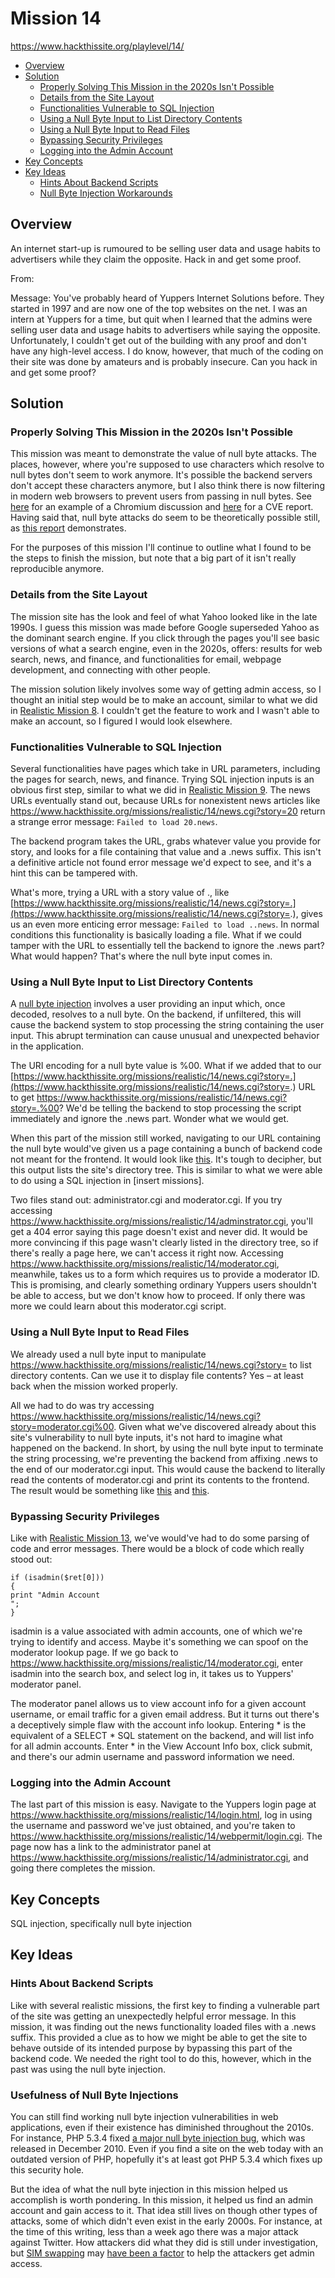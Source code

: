 # Mission 14
https://www.hackthissite.org/playlevel/14/

- [Overview](#overview)
- [Solution](#solution)
  * [Properly Solving This Mission in the 2020s Isn't Possible](#properly-solving-this-mission-in-the-2020s-isnt-possible)
  * [Details from the Site Layout](#details-from-the-site-layout)
  * [Functionalities Vulnerable to SQL Injection](#functionalities-vulnerable-to-sql-injection)
  * [Using a Null Byte Input to List Directory Contents](#using-a-null-byte-input-to-list-directory-contents)
  * [Using a Null Byte Input to Read Files](#using-a-null-byte-input-to-read-files)
  * [Bypassing Security Privileges](#bypassing-security-privileges)
  * [Logging into the Admin Account](#logging-into-the-admin-account)
- [Key Concepts](#key-concepts)
- [Key Ideas](#key-ideas)
  * [Hints About Backend Scripts](#hints-about-backend-scripts)
  * [Null Byte Injection Workarounds](#null-byte-injection-workarounds)

## Overview
An internet start-up is rumoured to be selling user data and usage habits to
advertisers while they claim the opposite. Hack in and get some proof.

From:

Message: You've probably heard of Yuppers Internet Solutions before. They
started in 1997 and are now one of the top websites on the net. I was an intern
at Yuppers for a time, but quit when I learned that the admins were selling user
data and usage habits to advertisers while saying the opposite. Unfortunately, I
couldn't get out of the building with any proof and don't have any high-level
access. I do know, however, that much of the coding on their site was done by
amateurs and is probably insecure. Can you hack in and get some proof?

## Solution
### Properly Solving This Mission in the 2020s Isn't Possible
This mission was meant to demonstrate the value of null byte attacks. The
places, however, where you're supposed to use characters which resolve to null
bytes don't seem to work anymore. It's possible the backend servers don't accept
these characters anymore, but I also think there is now filtering in modern web
browsers to prevent users from passing in null bytes. See
[here](https://bugs.chromium.org/p/chromium/issues/detail?id=106991) for an
example of a Chromium discussion and
[here](https://cve.mitre.org/cgi-bin/cvename.cgi?name=CVE-2013-0842) for a CVE
report. Having said that, null byte attacks do seem to be theoretically possible
still, as [this
report](https://samcurry.net/filling-in-the-blanks-exploiting-null-byte-buffer-overflow-for-a-40000-bounty/)
demonstrates.

For the purposes of this mission I'll continue to outline what I found to be the
steps to finish the mission, but note that a big part of it isn't really
reproducible anymore.

### Details from the Site Layout
The mission site has the look and feel of what Yahoo looked like in the late
1990s. I guess this mission was made before Google superseded Yahoo as the
dominant search engine. If you click through the pages you'll see basic versions
of what a search engine, even in the 2020s, offers: results for web search,
news, and finance, and functionalities for email, webpage development, and
connecting with other people. 

The mission solution likely involves some way of getting admin access, so I
thought an initial step would be to make an account, similar to what we did in
[Realistic Mission
8](https://github.com/jasonally/hack_this_site_missions/blob/master/realistic/mission_08.md).
I couldn't get the feature to work and I wasn't able to make an account, so I
figured I would look elsewhere.

### Functionalities Vulnerable to SQL Injection
Several functionalities have pages which take in URL parameters, including the
pages for search, news, and finance. Trying SQL injection inputs is an obvious
first step, similar to what we did in [Realistic Mission
9](https://github.com/jasonally/hack_this_site_missions/blob/master/realistic/mission_09.md).
The news URLs eventually stand out, because URLs for nonexistent news articles
like https://www.hackthissite.org/missions/realistic/14/news.cgi?story=20 return
a strange error message: `Failed to load 20.news`.

The backend program takes the URL, grabs whatever value you provide for story,
and looks for a file containing that value and a .news suffix. This isn't a
definitive article not found error message we'd expect to see, and it's a hint
this can be tampered with.

What's more, trying a URL with a story value of ., like
[https://www.hackthissite.org/missions/realistic/14/news.cgi?story=.](https://www.hackthissite.org/missions/realistic/14/news.cgi?story=.),
gives us an even more enticing error message: `Failed to load ..news`. In normal
conditions this functionality is basically loading a file. What if we could
tamper with the URL to essentially tell the backend to ignore the .news part?
What would happen? That's where the null byte input comes in.

### Using a Null Byte Input to List Directory Contents
A [null byte
injection](http://projects.webappsec.org/w/page/13246949/Null%20Byte%20Injection)
involves a user providing an input which, once decoded, resolves to a null byte.
On the backend, if unfiltered, this will cause the backend system to stop
processing the string containing the user input. This abrupt termination can
cause unusual and unexpected behavior in the application.

The URI encoding for a null byte value is %00. What if we added that to our
[https://www.hackthissite.org/missions/realistic/14/news.cgi?story=.](https://www.hackthissite.org/missions/realistic/14/news.cgi?story=.)
URL to get
https://www.hackthissite.org/missions/realistic/14/news.cgi?story=.%00? We'd be
telling the backend to stop processing the script immediately and ignore the
.news part. Wonder what we would get.

When this part of the mission still worked, navigating to our URL containing the
null byte would've given us a page containing a bunch of backend code not meant
for the frontend. It would look like
[this](https://www.aldeid.com/w/images/5/5f/Hackthissite-14-1.png). It's tough
to decipher, but this output lists the site's directory tree. This is similar to
what we were able to do using a SQL injection in [insert missions].

Two files stand out: administrator.cgi and moderator.cgi. If you try accessing
https://www.hackthissite.org/missions/realistic/14/adminstrator.cgi, you'll get
a 404 error saying this page doesn't exist and never did. It would be more
convincing if this page wasn't clearly listed in the directory tree, so if
there's really a page here, we can't access it right now. Accessing
https://www.hackthissite.org/missions/realistic/14/moderator.cgi, meanwhile,
takes us to a form which requires us to provide a moderator ID. This is
promising, and clearly something ordinary Yuppers users shouldn't be able to
access, but we don't know how to proceed. If only there was more we could learn
about this moderator.cgi script.

### Using a Null Byte Input to Read Files
We already used a null byte input to manipulate
https://www.hackthissite.org/missions/realistic/14/news.cgi?story= to list
directory contents. Can we use it to display file contents? Yes – at least back
when the mission worked properly.

All we had to do was try accessing
https://www.hackthissite.org/missions/realistic/14/news.cgi?story=moderator.cgi%00.
Given what we've discovered already about this site's vulnerability to null byte
inputs, it's not hard to imagine what happened on the backend. In short, by
using the null byte input to terminate the string processing, we're preventing
the backend from affixing .news to the end of our moderator.cgi input. This
would cause the backend to literally read the contents of moderator.cgi and
print its contents to the frontend. The result would be something like
[this](https://www.aldeid.com/w/images/8/84/Hackthissite-14-3.png) and
[this](https://www.aldeid.com/wiki/File:Hackthissite-14-4.png).

### Bypassing Security Privileges
Like with [Realistic Mission
13](https://github.com/jasonally/hack_this_site_missions/blob/master/realistic/mission_13.md),
we've would've had to do some parsing of code and error messages. There would be
a block of code which really stood out:
```
if (isadmin($ret[0]))
{
print "Admin Account
";
}
```

isadmin is a value associated with admin accounts, one of which we're trying to
identify and access. Maybe it's something we can spoof on the moderator lookup
page. If we go back to
https://www.hackthissite.org/missions/realistic/14/moderator.cgi, enter isadmin
into the search box, and select log in, it takes us to Yuppers' moderator panel.

The moderator panel allows us to view account info for a given account username,
or email traffic for a given email address. But it turns out there's a
deceptively simple flaw with the account info lookup. Entering * is the
equivalent of a SELECT * SQL statement on the backend, and will list info for
all admin accounts. Enter * in the View Account Info box, click submit, and
there's our admin username and password information we need.

### Logging into the Admin Account
The last part of this mission is easy. Navigate to the Yuppers login page at
https://www.hackthissite.org/missions/realistic/14/login.html, log in using the
username and password we've just obtained, and you're taken to
https://www.hackthissite.org/missions/realistic/14/webpermit/login.cgi. The page
now has a link to the administrator panel at
https://www.hackthissite.org/missions/realistic/14/administrator.cgi, and going
there completes the mission.

## Key Concepts
SQL injection, specifically null byte injection

## Key Ideas
### Hints About Backend Scripts
Like with several realistic missions, the first key to finding a vulnerable part
of the site was getting an unexpectedly helpful error message. In this mission,
it was finding out the news functionality loaded files with a .news suffix. This
provided a clue as to how we might be able to get the site to behave outside of
its intended purpose by bypassing this part of the backend code. We needed the
right tool to do this, however, which in the past was using the null byte
injection.

### Usefulness of Null Byte Injections
You can still find working null byte injection vulnerabilities in web
applications, even if their existence has diminished throughout the 2010s. For
instance, PHP 5.3.4 fixed [a major null byte injection
bug](https://bugs.php.net/bug.php?id=39863), which was released in December
2010. Even if you find a site on the web today with an outdated version of PHP,
hopefully it's at least got PHP 5.3.4 which fixes up this security hole.

But the idea of what the null byte injection in this mission helped us
accomplish is worth pondering. In this mission, it helped us find an admin
account and gain access to it. That idea still lives on though other types of
attacks, some of which didn't even exist in the early 2000s. For instance, at
the time of this writing, less than a week ago there was a major attack against
Twitter. How attackers did what they did is still under investigation, but [SIM
swapping](https://en.wikipedia.org/wiki/SIM_swap_scam) may [have been a
factor](https://krebsonsecurity.com/2020/07/whos-behind-wednesdays-epic-twitter-hack/)
to help the attackers get admin access. 